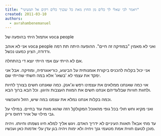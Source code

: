 ```yaml
---
title: "ויאמר לכי שאלי לך כלים מן החוץ מאת כל שכניך כלים רקים אל תמעיטי"
created: 2011-03-10
authors: 
  - avrahambenemanuel
---
```


אתמול היתי בהופעה של voca people

אני לא אוהב voca people ואני לא מאמין "במוזיקה זה חיים". ההופעה היתה תת רמה ורדודה, הציון כמעט נכשל.

אם לא הייתי עם אמי הייתי יוצא די בהתחלה.

אני יכול בקלות להכניס ביקורת אומנותית על הביצוע, כוריאוגרפיה, ומוזיקה. אבל אני ימקד את עצמי לא 'בשאו' אלא במה חשתי שהייתי שם.

אוי כמה שאנחנו ממלאים את עצמינו רפש וג'אנק. כמה שאנחנו חשים בצורך לחיות ולחוות חוויות שבלעדיהם אנחנו חשים את המוות העצבות והיגון. וכל הבא ברוך הבא.

וכמה בקלות אנחנו נמלא את עצמנו במה שיש, הזול והעכשווי.

ואני מקיא וחש חולי בכל גופי מהאוכל המקולקל הזה שהוא מוות עוד בחיים. במילוי על גבי מילוי של אויר דחוס וריק.

עד מתי אבא? תאוות העיניים לא ידריך האדם. ויגש אליך למלא חיוו נשמתו וחיותו. ויהיה מוכן לטעם חווית אמת מטעמי גנך ויחיה ולא ימות ויהיה בגן עדן עלי אדמות כאן ועכשיו.
